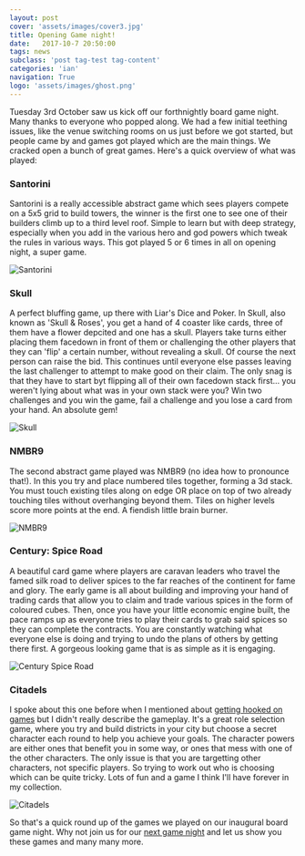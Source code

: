 ```yaml
---
layout: post
cover: 'assets/images/cover3.jpg'
title: Opening Game night!
date:   2017-10-7 20:50:00
tags: news
subclass: 'post tag-test tag-content'
categories: 'ian'
navigation: True
logo: 'assets/images/ghost.png'
---
```



Tuesday 3rd October saw us kick off our forthnightly board game night.  Many thanks to everyone who popped along.  We had a few initial teething issues, like the venue switching rooms on us just before we got started, but people came by and games got played which are the main things.  We cracked open a bunch of great games.  Here's a quick overview of what was played:

### Santorini
Santorini is a really accessible abstract game which sees players compete on a 5x5 grid to build towers, the winner is the first one to see one of their builders climb up to a third level roof.  Simple to learn but with deep strategy, especially when you add in the various hero and god powers which tweak the rules in various ways.  This got played 5 or 6 times in all on opening night, a super game.

![Santorini](http://www.wicklowmeeples.com/assets/images/santorini.jpg)


### Skull
A perfect bluffing game, up there with Liar's Dice and Poker.  In Skull, also known as 'Skull & Roses', you get a hand of 4 coaster like cards, three of them have a flower depcited and one has a skull.  Players take turns either placing them facedown in front of them or challenging the other players that they can 'flip' a certain number, without revealing a skull.  Of course the next person can raise the bid.  This continues until everyone else passes leaving the last challenger to attempt to make good on their claim.  The only snag is that they have to start byt flipping all of their own facedown stack first... you weren't lying about what was in your own stack were you?  Win two challenges and you win the game, fail a challenge and you lose a card from your hand. An absolute gem! 

![Skull](http://www.wicklowmeeples.com/assets/images/skull.jpg)

### NMBR9
The second abstract game played was NMBR9 (no idea how to pronounce that!).  In this you try and place numbered tiles together, forming a 3d stack.  You must touch existing tiles along on edge OR place on top of two already touching tiles without overhanging beyond them.  Tiles on higher levels score more points at the end.  A fiendish little brain burner.

![NMBR9](http://www.wicklowmeeples.com/assets/images/NMBR9.png)


### Century: Spice Road
A beautiful card game where players are caravan leaders who travel the famed silk road to deliver spices to the far reaches of the continent for fame and glory.  The early game is all about building and improving your hand of trading cards that allow you to claim and trade various spices in the form of coloured cubes.  Then, once you have your little economic engine built, the pace ramps up as everyone tries to play their cards to grab said spices so they can complete the contracts.  You are constantly watching what everyone else is doing and trying to undo the plans of others by getting there first.  A gorgeous looking game that is as simple as it is engaging.

![Century Spice Road](http://www.wicklowmeeples.com/assets/images/century.jpg)

### Citadels
I spoke about this one before when I mentioned about [getting hooked on games](http://www.wicklowmeeples.com/getting-hooked-on-games) but I didn't really describe the gameplay.  It's a great role selection game, where you try and build districts in your city but choose a secret character each round to help you achieve your goals.  The character powers are either ones that benefit you in some way, or ones that mess with one of the other characters.  The only issue is that you are targetting other characters, not specific players.  So trying to work out who is choosing which can be quite tricky.  Lots of fun and a game I think I'll have forever in my collection.

![Citadels](http://www.wicklowmeeples.com/assets/images/citadels_cards.jpg)

So that's a quick round up of the games we played on our inaugural board game night.  Why not join us for our [next game night](https://goo.gl/AXq4hY) and let us show you these games and many many more.

